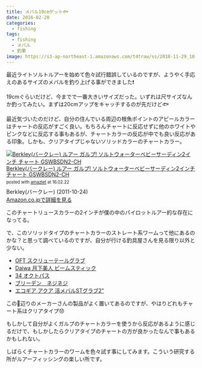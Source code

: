 ```yaml
---
title: メバル19cmゲット🐟
date: 2016-02-20
categories:
  - fishing
tags:
  - fishing
  - メバル
  - 釣果
image: https://s3-ap-northeast-1.amazonaws.com/t4traw/ss/2018-11-29_10-27-13.png
---
```

最近ライトソルトルアーを始めて色々試行錯誤しているのですが、ようやく手応えのあるサイズのメバルを釣り上げる事ができました❗

<!--more-->

19cmぐらいだけど、今までで一番大きいサイズだった。いずれは尺サイズなんか釣ってみたい。まずは20cmアップをキャッチするのが先だけど🐟

最近気づいたのだけど、自分の住んでいる周辺の根魚ポイントのアピールカラーはチャートの反応がすごく良い。もちろんチャートに反応せずに他のホワイトやピンクなどに反応する事もあるが、チャートカラーの反応が中でも良い反応がある印象。しかも、クリアタイプじゃないソリッドカラーのチャートカラー。

<div class="amazlet-box" style="margin-bottom:0px;"><div class="amazlet-image" style="float:left;margin:0px 12px 1px 0px;"><a href="//www.amazon.co.jp/exec/obidos/ASIN/B001O1MU0M/t4traw-22/ref=nosim/" name="amazletlink" target="_blank"><img src="//ecx.images-amazon.com/images/I/31k6uB%2Bk6FL._SL160_.jpg" alt="Berkley(バークレー) ルアー ガルプ! ソルトウォーターベビーサーディン2インチ チャート GSWBSDN2-CH" style="border: none;" /></a></div><div class="amazlet-info" style="line-height:120%; margin-bottom: 10px"><div class="amazlet-name" style="margin-bottom:10px;line-height:120%"><a href="//www.amazon.co.jp/exec/obidos/ASIN/B001O1MU0M/t4traw-22/ref=nosim/" name="amazletlink" target="_blank">Berkley(バークレー) ルアー ガルプ! ソルトウォーターベビーサーディン2インチ チャート GSWBSDN2-CH</a><div class="amazlet-powered-date" style="font-size:80%;margin-top:5px;line-height:120%">posted with <a href="//www.amazlet.com/" title="amazlet" target="_blank">amazlet</a> at 16.02.22</div></div><div class="amazlet-detail">Berkley(バークレー) (2011-10-24)<br /></div><div class="amazlet-sub-info" style="float: left;"><div class="amazlet-link" style="margin-top: 5px"><a href="//www.amazon.co.jp/exec/obidos/ASIN/B001O1MU0M/t4traw-22/ref=nosim/" name="amazletlink" target="_blank">Amazon.co.jpで詳細を見る</a></div></div></div><div class="amazlet-footer" style="clear: left"></div></div>

このチャートリュースカラーの2インチが僕の中のパイロットルアー的な存在になってる。

で、このソリッドタイプのチャートカラーのストレート系ワームって他にあるのかな？と思って調べているのですが、自分が行ける釣具屋さんを見る限り以外と少ない。

* [OFT スクリューテールグラブ](//www.oft-fishing.com/mebaru/screw_tail_grub.html)
* [Daiwa 月下美人 ビームスティック](//www.daiwaweb.com/jp/fishing/item/lure/salt_le/gekka_beamstick/)
* [34 オクトパス](//www.34net.jp/product34/worm/octpus)
* [ブリーデン　ネジネジ](//breaden.net/lure/jigheadwarm.html)
* [エコギア アクア 活メバルSTグラブ2"](//www.ecogear.jp/ecogear/ecogearaqua/ecogearaqua_katsumebaru.html)

この辺りのメーカーさんの製品がよく置いてあるのですが、やはりどれもチャート系はクリアタイプ😞

もしかして自分がよくガルプのチャートカラーを使うから反応があるように感じるだけで、もしかしたらクリアタイプのチャートの方が良かったなんで事もあるかもしれない。

しばらくチャートカラーのワームを色々試す事にしてみます。こういう研究する所がルアーフィッシングの楽しい所です。
